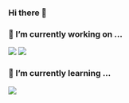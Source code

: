 ### Hi there 👋

<!--
**lys222/lys222** is a ✨ _special_ ✨ repository because its `README.md` (this file) appears on your GitHub profile.

Here are some ideas to get you started:

- 👯 I’m looking to collaborate on ...
- 🤔 I’m looking for help with ...
- 💬 Ask me about ...
- 😄 Pronouns: ...
- ⚡ Fun fact: ...
- 📫 How to reach me: ...
-->

### 🔭 I’m currently working on ...  
<img src="https://img.shields.io/badge/Microsoft Azure-0078D4?style=for-the-badge&logo=MicrosoftAzure&logoColor=white"> <img src="https://img.shields.io/badge/AWS-FF9900?style=for-the-badge&logo=Amazon AWS&logoColor=black">


### 🌱 I’m currently learning ...  
<img src="https://img.shields.io/badge/PowerShell-5391FE?style=for-the-badge&logo=PowerShell&logoColor=white">
